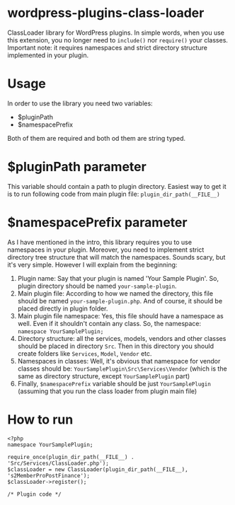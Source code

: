 wordpress-plugins-class-loader
==============================

ClassLoader library for WordPress plugins. In simple words, when you use this extension, you no longer need to `include()` nor `require()` your classes.
Important note: it requires namespaces and strict directory structure implemented in your plugin.

Usage
=====

In order to use the library you need two variables:
* $pluginPath
* $namespacePrefix

Both of them are required and both od them are string typed.

$pluginPath parameter
=====================

This variable should contain a path to plugin directory. Easiest way to get it is to run following code from main plugin file:
`plugin_dir_path(__FILE__)`

$namespacePrefix parameter
==========================

As I have mentioned in the intro, this library requires you to use namespaces in your plugin. Moreover, you need to implement
strict directory tree structure that will match the namespaces. Sounds scary, but it's very simple. However I will explain from the beginning:

1. Plugin name: Say that your plugin is named 'Your Sample Plugin'. So, plugin directory should be named `your-sample-plugin`.
2. Main plugin file: According to how we named the directory, this file should be named `your-sample-plugin.php`. And of course, it should be placed directly in plugin folder.
3. Main plugin file namespace: Yes, this file should have a namespace as well. Even if it shouldn't contain any class. So, the namespace:
`namespace YourSamplePlugin;`
4. Directory structure: all the services, models, vendors and other classes should be placed in directory `Src`. Then in this directory you should create folders like `Services`, `Model`, `Vendor` etc.
5. Namespaces in classes: Well, it's obvious that namespace for vendor classes should be:
 `YourSamplePlugin\Src\Services\Vendor` (which is the same as directory structure, except `YourSamplePlugin` part)
6. Finally, `$namespacePrefix` variable should be just `YourSamplePlugin` (assuming that you run the class loader from plugin main file)

How to run
==========
`<?php`  
`namespace YourSamplePlugin;`  
    
`require_once(plugin_dir_path(__FILE__) . 'Src/Services/ClassLoader.php');`  
`$classLoader = new ClassLoader(plugin_dir_path(__FILE__), 's2MemberProPostFinance');`  
`$classLoader->register();`  

`/* Plugin code */`